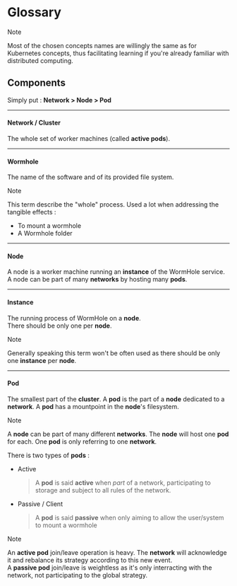# Glossary
> [!NOTE]
> Most of the chosen concepts names are willingly the same as for Kubernetes concepts,
> thus facilitating learning if you're already familiar with distributed computing.

## Components
Simply put :
**Network > Node > Pod**

---
#### Network / Cluster
The whole set of worker machines (called **active pods**).

---
#### Wormhole
The name of the software and of its provided file system.
> [!NOTE]
> This term describe the "whole" process. Used a lot when addressing the tangible effects :
> - To mount a wormhole
> - A Wormhole folder

---
#### Node
A node is a worker machine running an **instance** of the WormHole service.<br>
A node can be part of many **networks** by hosting many **pods**.

---
#### Instance
The running process of WormHole on a **node**.<br>
There should be only one per **node**.
> [!NOTE]
> Generally speaking this term won't be often used as there should be only one **instance** per **node**.

---
#### Pod
The smallest part of the **cluster**. A **pod** is the part of a **node** dedicated to a **network**.
A **pod** has a mountpoint in the **node**'s filesystem.
> [!NOTE]
> A **node** can be part of many different **networks**. The **node** will host one **pod** for each.
> One **pod** is only referring to one **network**.

There is two types of **pods** :
- Active
    > A **pod** is said **active** when *part* of a network, participating to storage and subject to all rules of the network.
- Passive / Client
    > A **pod** is said **passive** when only aiming to allow the user/system to mount a wormhole
> [!NOTE]
> An **active pod** join/leave operation is heavy. The **network** will acknowledge it and rebalance its strategy according to this new event.
> <br>
> A **passive pod** join/leave is weightless as it's only interracting with the network, not participating to the global strategy.
